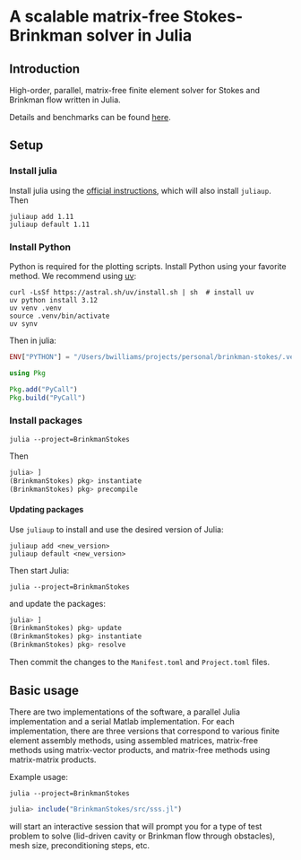# A scalable matrix-free Stokes-Brinkman solver in Julia

## Introduction

High-order, parallel, matrix-free finite element solver for Stokes and Brinkman
flow written in Julia.

Details and benchmarks can be found
[here](https://github.com/bmwilly/brinkman-stokes/blob/master/B.%20Williams%20-%20A%20scalable%20matrix-free%20Stokes-Brinkman%20solver%20in%20Julia.pdf).

## Setup

### Install julia

Install julia using the [official instructions](<https://julialang.org/downloads/>), which will also install `juliaup`. Then

```shell
juliaup add 1.11
juliaup default 1.11
```

### Install Python

Python is required for the plotting scripts. Install Python using your favorite method. We recommend using [uv](https://docs.astral.sh/uv/):

```shell
curl -LsSf https://astral.sh/uv/install.sh | sh  # install uv
uv python install 3.12
uv venv .venv
source .venv/bin/activate
uv synv
```

Then in julia:

```julia
ENV["PYTHON"] = "/Users/bwilliams/projects/personal/brinkman-stokes/.venv/bin/python"  # or wherever your python is

using Pkg

Pkg.add("PyCall")
Pkg.build("PyCall")
```

### Install packages

```shell
julia --project=BrinkmanStokes
```

Then

```julia
julia> ]
(BrinkmanStokes) pkg> instantiate
(BrinkmanStokes) pkg> precompile
```

#### Updating packages

Use `juliaup` to install and use the desired version of Julia:

```shell
juliaup add <new_version>
juliaup default <new_version>
```

Then start Julia:

```shell
julia --project=BrinkmanStokes
```

and update the packages:

```julia
julia> ]
(BrinkmanStokes) pkg> update
(BrinkmanStokes) pkg> instantiate
(BrinkmanStokes) pkg> resolve
```

Then commit the changes to the `Manifest.toml` and `Project.toml` files.

## Basic usage

There are two implementations of the software, a parallel Julia implementation
and a serial Matlab implementation. For each implementation, there are three
versions that correspond to various finite element assembly methods, using
assembled matrices, matrix-free methods using matrix-vector products, and
matrix-free methods using matrix-matrix products.

Example usage:

```shell
julia --project=BrinkmanStokes
```

```julia
julia> include("BrinkmanStokes/src/sss.jl")
```

will start an interactive session that will prompt
you for a type of test problem to solve (lid-driven cavity or Brinkman flow
through obstacles), mesh size, preconditioning steps, etc.
